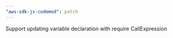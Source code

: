 ```yaml
---
"aws-sdk-js-codemod": patch
---
```


Support updating variable declaration with require CallExpression
